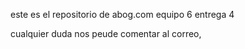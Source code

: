 este es el repositorio de abog.com equipo 6 entrega 4

cualquier duda nos peude comentar al correo, 
